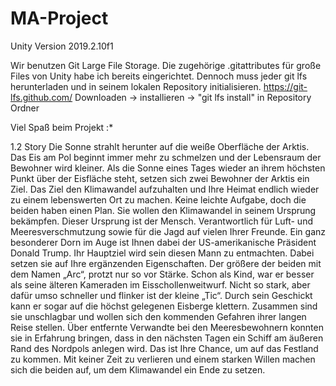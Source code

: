 # MA-Project

Unity Version 2019.2.10f1

Wir benutzen Git Large File Storage.
Die zugehörige .gitattributes für große Files von Unity habe ich bereits eingerichtet.
Dennoch muss jeder git lfs herunterladen und in seinem lokalen Repository initialisieren.
https://git-lfs.github.com/ 
Downloaden -> installieren -> "git lfs install" in Repository Ordner

Viel Spaß beim Projekt :*

1.2 Story
Die Sonne strahlt herunter auf die weiße Oberfläche der Arktis. Das Eis am Pol beginnt immer mehr zu schmelzen und der Lebensraum der Bewohner wird kleiner. Als die Sonne eines Tages wieder an ihrem höchsten Punkt über der Eisfläche steht, setzen sich zwei Bewohner der Arktis ein Ziel. Das Ziel den Klimawandel aufzuhalten und Ihre Heimat endlich wieder zu einem lebenswerten Ort zu machen. Keine leichte Aufgabe, doch die beiden haben einen Plan. Sie wollen den Klimawandel in seinem Ursprung bekämpfen. Dieser Ursprung ist der Mensch. Verantwortlich für Luft- und Meeresverschmutzung sowie für die Jagd auf vielen Ihrer Freunde. Ein ganz besonderer Dorn im Auge ist Ihnen dabei der US-amerikanische Präsident Donald Trump. Ihr Hauptziel wird sein diesen Mann zu entmachten.
Dabei setzen sie auf Ihre ergänzenden Eigenschaften.  Der größere der beiden mit dem Namen „Arc“, protzt nur so vor Stärke. Schon als Kind, war er besser als seine älteren Kameraden im Eisschollenweitwurf. Nicht so stark, aber dafür umso schneller und flinker ist der kleine „Tic“. Durch sein Geschickt kann er sogar auf die höchst gelegenen Eisberge klettern.
Zusammen sind sie unschlagbar und wollen sich den kommenden Gefahren ihrer langen Reise stellen. Über entfernte Verwandte bei den Meeresbewohnern konnten sie in Erfahrung bringen, dass in den nächsten Tagen ein Schiff am äußeren Rand des Nordpols anlegen wird. Das ist Ihre Chance, um auf das Festland zu kommen. Mit keiner Zeit zu verlieren und einem starken Willen machen sich die beiden auf, um dem Klimawandel ein Ende zu setzen.   

